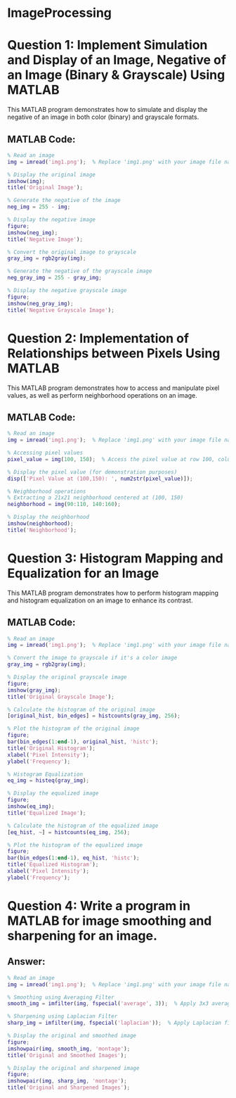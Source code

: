 # ImageProcessing

# Question 1: Implement Simulation and Display of an Image, Negative of an Image (Binary & Grayscale) Using MATLAB

This MATLAB program demonstrates how to simulate and display the negative of an image in both color (binary) and grayscale formats.

## MATLAB Code:

```matlab
% Read an image
img = imread('img1.png');  % Replace 'img1.png' with your image file name

% Display the original image
imshow(img);
title('Original Image');

% Generate the negative of the image
neg_img = 255 - img;

% Display the negative image
figure;
imshow(neg_img);
title('Negative Image');

% Convert the original image to grayscale
gray_img = rgb2gray(img);

% Generate the negative of the grayscale image
neg_gray_img = 255 - gray_img;

% Display the negative grayscale image
figure;
imshow(neg_gray_img);
title('Negative Grayscale Image');

```

# Question 2: Implementation of Relationships between Pixels Using MATLAB

This MATLAB program demonstrates how to access and manipulate pixel values, as well as perform neighborhood operations on an image.

## MATLAB Code:

```matlab
% Read an image
img = imread('img1.png');  % Replace 'img1.png' with your image file name

% Accessing pixel values
pixel_value = img(100, 150);  % Access the pixel value at row 100, column 150

% Display the pixel value (for demonstration purposes)
disp(['Pixel Value at (100,150): ', num2str(pixel_value)]);

% Neighborhood operations
% Extracting a 21x21 neighborhood centered at (100, 150)
neighborhood = img(90:110, 140:160);

% Display the neighborhood
imshow(neighborhood);
title('Neighborhood');

```

# Question 3: Histogram Mapping and Equalization for an Image

This MATLAB program demonstrates how to perform histogram mapping and histogram equalization on an image to enhance its contrast.

## MATLAB Code:

```matlab
% Read an image
img = imread('img1.png');  % Replace 'img1.png' with your image file name

% Convert the image to grayscale if it's a color image
gray_img = rgb2gray(img);

% Display the original grayscale image
figure;
imshow(gray_img);
title('Original Grayscale Image');

% Calculate the histogram of the original image
[original_hist, bin_edges] = histcounts(gray_img, 256);

% Plot the histogram of the original image
figure;
bar(bin_edges(1:end-1), original_hist, 'histc');
title('Original Histogram');
xlabel('Pixel Intensity');
ylabel('Frequency');

% Histogram Equalization
eq_img = histeq(gray_img);

% Display the equalized image
figure;
imshow(eq_img);
title('Equalized Image');

% Calculate the histogram of the equalized image
[eq_hist, ~] = histcounts(eq_img, 256);

% Plot the histogram of the equalized image
figure;
bar(bin_edges(1:end-1), eq_hist, 'histc');
title('Equalized Histogram');
xlabel('Pixel Intensity');
ylabel('Frequency');

```


# Question 4: Write a program in MATLAB for image smoothing and sharpening for an image.

## Answer:

```matlab
% Read an image
img = imread('img1.png');  % Replace 'img1.png' with your image file name

% Smoothing using Averaging Filter
smooth_img = imfilter(img, fspecial('average', 3));  % Apply 3x3 averaging filter

% Sharpening using Laplacian Filter
sharp_img = imfilter(img, fspecial('laplacian'));  % Apply Laplacian filter for sharpening

% Display the original and smoothed image
figure;
imshowpair(img, smooth_img, 'montage');
title('Original and Smoothed Images');

% Display the original and sharpened image
figure;
imshowpair(img, sharp_img, 'montage');
title('Original and Sharpened Images');

